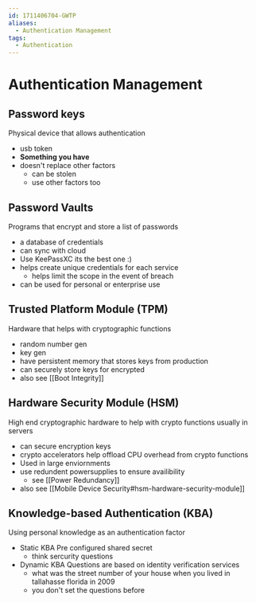 ```yaml
---
id: 1711406704-GWTP
aliases:
  - Authentication Management
tags:
  - Authentication
---
```


# Authentication Management

## Password keys 
Physical device that allows authentication
- usb token 
- **Something you have** 
- doesn't replace other factors
    - can be stolen 
    - use other factors too 

## Password Vaults
Programs that encrypt and store a list of passwords 
- a database of credentials 
- can sync with cloud 
- Use KeePassXC its the best one :) 
- helps create unique credentials for each service 
    - helps limit the scope in the event of breach 
- can be used for personal or enterprise use 

## Trusted Platform Module (TPM)
Hardware that helps with cryptographic functions 
- random number gen
- key gen 
- have persistent memory that stores keys from production
- can securely store keys for encrypted 
- also see [[Boot Integrity]] 

## Hardware Security Module (HSM) 
High end cryptographic hardware to help with crypto functions usually in servers 
- can secure encryption keys 
- crypto accelerators help offload CPU overhead from crypto functions
- Used in large enviornments
- use redundent powersupplies to ensure availibility
    - see [[Power Redundancy]]
- also see [[Mobile Device Security#hsm-hardware-security-module]]

## Knowledge-based Authentication (KBA) 
Using personal knowledge as an authentication factor
- Static KBA 
    Pre configured shared secret
    - think sercurity questions 
- Dynamic KBA 
    Questions are based on identity verification services 
    - what was the street number of your house when you lived in tallahasse florida in 2009 
    - you don't set the questions before


